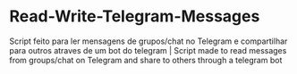 # Read-Write-Telegram-Messages
Script feito para ler mensagens de grupos/chat no Telegram e compartilhar para outros atraves de um bot do telegram | Script made to read messages from groups/chat on Telegram and share to others through a telegram bot
